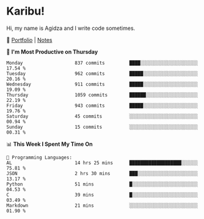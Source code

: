 # Karibu!
Hi, my name is Agidza and I write code sometimes.

🫧 [Portfolio](https://lynnagidza.github.io/) | [Notes](https://medium.com/me/stories/public)

<!--START_SECTION:waka-->
📅 **I'm Most Productive on Thursday** 

```text
Monday                   837 commits         ████░░░░░░░░░░░░░░░░░░░░░   17.54 % 
Tuesday                  962 commits         █████░░░░░░░░░░░░░░░░░░░░   20.16 % 
Wednesday                911 commits         █████░░░░░░░░░░░░░░░░░░░░   19.09 % 
Thursday                 1059 commits        ██████░░░░░░░░░░░░░░░░░░░   22.19 % 
Friday                   943 commits         █████░░░░░░░░░░░░░░░░░░░░   19.76 % 
Saturday                 45 commits          ░░░░░░░░░░░░░░░░░░░░░░░░░   00.94 % 
Sunday                   15 commits          ░░░░░░░░░░░░░░░░░░░░░░░░░   00.31 % 
```


📊 **This Week I Spent My Time On** 

```text
💬 Programming Languages: 
AL                       14 hrs 25 mins      ███████████████████░░░░░░   75.81 % 
JSON                     2 hrs 30 mins       ███░░░░░░░░░░░░░░░░░░░░░░   13.17 % 
Python                   51 mins             █░░░░░░░░░░░░░░░░░░░░░░░░   04.53 % 
C                        39 mins             █░░░░░░░░░░░░░░░░░░░░░░░░   03.49 % 
Markdown                 21 mins             ░░░░░░░░░░░░░░░░░░░░░░░░░   01.90 % 
```


<!--END_SECTION:waka-->
<!--#### 💟 **Digital Swag**
[![@agidza's Holopin board](https://holopin.me/agidza)](https://holopin.io/@agidza)
